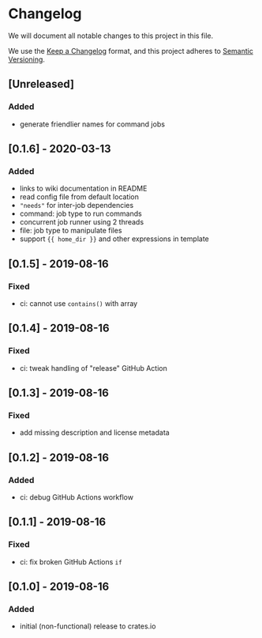 # Changelog

We will document all notable changes to this project in this file.

We use the [Keep a Changelog](https://keepachangelog.com/en/1.0.0/) format,
and this project adheres to [Semantic Versioning](https://semver.org/spec/v2.0.0.html).

## [Unreleased]

### Added

- generate friendlier names for command jobs

## [0.1.6] - 2020-03-13

### Added

- links to wiki documentation in README
- read config file from default location
- `"needs"` for inter-job dependencies
- command: job type to run commands
- concurrent job runner using 2 threads
- file: job type to manipulate files
- support `{{ home_dir }}` and other expressions in template

## [0.1.5] - 2019-08-16

### Fixed

- ci: cannot use `contains()` with array

## [0.1.4] - 2019-08-16

### Fixed

- ci: tweak handling of "release" GitHub Action

## [0.1.3] - 2019-08-16

### Fixed

- add missing description and license metadata

## [0.1.2] - 2019-08-16

### Added

- ci: debug GitHub Actions workflow

## [0.1.1] - 2019-08-16

### Fixed

- ci: fix broken GitHub Actions `if`

## [0.1.0] - 2019-08-16

### Added

- initial (non-functional) release to crates.io
